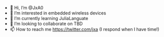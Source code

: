 - 👋 Hi, I’m @JxA0
- 👀 I’m interested in embedded wireless devices
- 🌱 I’m currently learning JuliaLanguate
- 💞️ I’m looking to collaborate on TBD
- 📫 How to reach me https://twitter.com/jxa (I respond when I have time!)

<!---
JxA0/JxA0 is a ✨ special ✨ repository because its `README.md` (this file) appears on your GitHub profile.
You can click the Preview link to take a look at your changes.
--->
